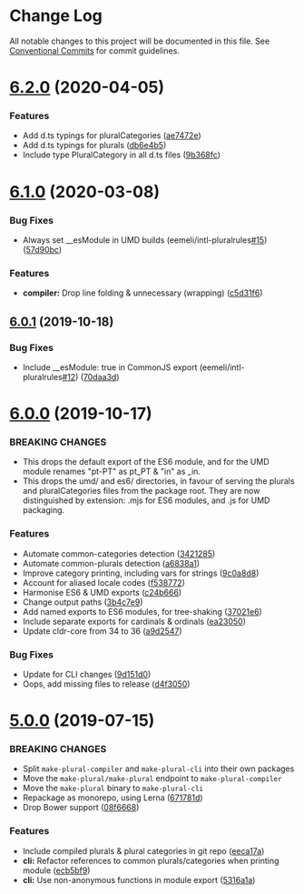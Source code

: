 # Change Log

All notable changes to this project will be documented in this file.
See [Conventional Commits](https://conventionalcommits.org) for commit guidelines.

# [6.2.0](https://github.com/eemeli/make-plural/compare/make-plural@6.1.0...make-plural@6.2.0) (2020-04-05)


### Features

* Add d.ts typings for pluralCategories ([ae7472e](https://github.com/eemeli/make-plural/commit/ae7472eb12ecdb9768197faddf0be409eb2ced55))
* Add d.ts typings for plurals ([db6e4b5](https://github.com/eemeli/make-plural/commit/db6e4b5d39994d159695ac113bdc5e005921a2f7))
* Include type PluralCategory in all d.ts files ([9b368fc](https://github.com/eemeli/make-plural/commit/9b368fc5adafb6dc95c4bf7973a494edcab9a9f8))





# [6.1.0](https://github.com/eemeli/make-plural/compare/make-plural@6.0.1...make-plural@6.1.0) (2020-03-08)


### Bug Fixes

* Always set __esModule in UMD builds (eemeli/intl-pluralrules[#15](https://github.com/eemeli/make-plural/issues/15)) ([57d90bc](https://github.com/eemeli/make-plural/commit/57d90bcab45ad6439509a144aaeb493e5e0ef7dd))


### Features

* **compiler:** Drop line folding & unnecessary (wrapping) ([c5d31f6](https://github.com/eemeli/make-plural/commit/c5d31f69d6f1032e291cb911cae8cc34b20099ed))





## [6.0.1](https://github.com/eemeli/make-plural/compare/make-plural@6.0.0...make-plural@6.0.1) (2019-10-18)


### Bug Fixes

* Include __esModule: true in CommonJS export (eemeli/intl-pluralrules[#12](https://github.com/eemeli/make-plural/issues/12)) ([70daa3d](https://github.com/eemeli/make-plural/commit/70daa3df0d985b2d4b4fd9d6cf8659a5f58a79f4))





# [6.0.0](https://github.com/eemeli/make-plural/compare/make-plural@6.0.0-beta.3...make-plural@6.0.0) (2019-10-17)


### BREAKING CHANGES

* This drops the default export of the ES6 module, and for the UMD module renames "pt-PT" as pt_PT & "in" as _in.
* This drops the umd/ and es6/ directories, in favour of serving the plurals and pluralCategories files from the package root. They are now distinguished by extension: .mjs for ES6 modules, and .js for UMD packaging.


### Features

* Automate common-categories detection ([3421285](https://github.com/eemeli/make-plural/commit/3421285))
* Automate common-plurals detection ([a6838a1](https://github.com/eemeli/make-plural/commit/a6838a1))
* Improve category printing, including vars for strings ([9c0a8d8](https://github.com/eemeli/make-plural/commit/9c0a8d8))
* Account for aliased locale codes ([f538772](https://github.com/eemeli/make-plural/commit/f538772))
* Harmonise ES6 & UMD exports ([c24b666](https://github.com/eemeli/make-plural/commit/c24b666))
* Change output paths ([3b4c7e9](https://github.com/eemeli/make-plural/commit/3b4c7e9))
* Add named exports to ES6 modules, for tree-shaking ([37021e6](https://github.com/eemeli/make-plural/commit/37021e6))
* Include separate exports for cardinals & ordinals ([ea23050](https://github.com/eemeli/make-plural/commit/ea23050))
* Update cldr-core from 34 to 36 ([a9d2547](https://github.com/eemeli/make-plural/commit/a9d25474efde9b415dd5e4e63b825bcad06f7b07))


### Bug Fixes

* Update for CLI changes ([9d151d0](https://github.com/eemeli/make-plural/commit/9d151d0))
* Oops, add missing files to release ([d4f3050](https://github.com/eemeli/make-plural/commit/d4f3050))



# [5.0.0](https://github.com/eemeli/make-plural/compare/9cbae0d...make-plural@5.0.0) (2019-07-15)


### BREAKING CHANGES

* Split `make-plural-compiler` and `make-plural-cli` into their own packages
* Move the `make-plural/make-plural` endpoint to `make-plural-compiler`
* Move the `make-plural` binary to `make-plural-cli`
* Repackage as monorepo, using Lerna ([671781d](https://github.com/eemeli/make-plural/commit/671781d))
* Drop Bower support ([08f6668](https://github.com/eemeli/make-plural/commit/08f6668))


### Features

* Include compiled plurals & plural categories in git repo ([eeca17a](https://github.com/eemeli/make-plural/commit/eeca17a))
* **cli:** Refactor references to common plurals/categories when printing module ([ecb5bf9](https://github.com/eemeli/make-plural/commit/ecb5bf9))
* **cli:** Use non-anonymous functions in module export ([5316a1a](https://github.com/eemeli/make-plural/commit/5316a1a))
